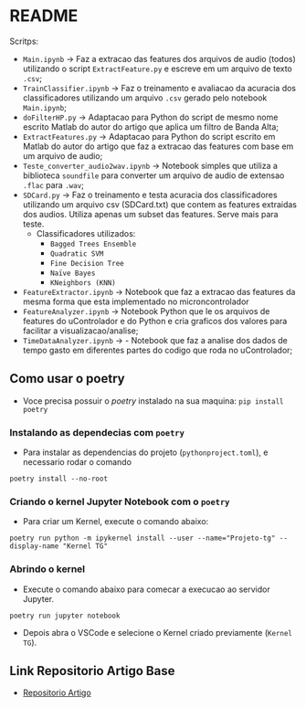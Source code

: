 # README

Scritps:

+ `Main.ipynb` -> Faz a extracao das features dos arquivos de audio (todos) utilizando o script `ExtractFeature.py` e escreve em um arquivo de texto `.csv`;
+ `TrainClassifier.ipynb` -> Faz o treinamento e avaliacao da acuracia dos classificadores utilizando um arquivo `.csv` gerado pelo notebook `Main.ipynb`;
+ `doFilterHP.py` -> Adaptacao para Python do script de mesmo nome escrito Matlab do autor do artigo que aplica um filtro de Banda Alta;
+ `ExtractFeatures.py` -> Adaptacao para Python do script escrito em Matlab do autor do artigo que faz a extracao das features com base em um arquivo de audio;
+ `Teste_converter_audio2wav.ipynb` -> Notebook simples que utiliza a biblioteca `soundfile` para converter um arquivo de audio de extensao `.flac` para `.wav`;
+ `SDCard.py` -> Faz o treinamento e testa acuracia dos classificadores utilizando um arquivo csv (SDCard.txt) que contem as features extraidas dos audios. Utiliza apenas um subset das features. Serve mais para teste.
  + Classificadores utilizados:
    + `Bagged Trees Ensemble`
    + `Quadratic SVM`
    + `Fine Decision Tree`
    + `Naïve Bayes`
    + `KNeighbors (KNN)`
+ `FeatureExtractor.ipynb` -> Notebook que faz a extracao das features da mesma forma que esta implementado no microncontrolador
+ `FeatureAnalyzer.ipynb` -> Notebook Python que le os arquivos de features do uControlador e do Python e cria graficos dos valores para facilitar a visualizacao/analise;
+ `TimeDataAnalyzer.ipynb` -> - Notebook que faz a analise dos dados de tempo gasto em diferentes partes do codigo que roda no uControlador;


## Como usar o poetry

- Voce precisa possuir o _poetry_ instalado na sua maquina: `pip install poetry`

### Instalando as dependecias com `poetry`

- Para instalar as dependencias do projeto (`pythonproject.toml`), e necessario rodar o comando

```shell
poetry install --no-root
```

### Criando o kernel Jupyter Notebook com o `poetry`

- Para criar um Kernel, execute o comando abaixo:

```shell
poetry run python -m ipykernel install --user --name="Projeto-tg" --display-name "Kernel TG"
```

### Abrindo o kernel

- Execute o comando abaixo para comecar a execucao ao servidor Jupyter.

```shell
poetry run jupyter notebook
```

- Depois abra o VSCode e selecione o Kernel criado previamente (`Kernel TG`).

## Link Repositorio Artigo Base

+ [Repositorio Artigo](https://github.com/RashadShubita/Fault-Detection-using-TinyML)
